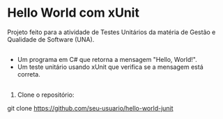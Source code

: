 # Hello World com xUnit

Projeto feito para a atividade de Testes Unitários da matéria de Gestão e Qualidade de Software (UNA).

## 

- Um programa em C# que retorna a mensagem "Hello, World!".
- Um teste unitário usando xUnit que verifica se a mensagem está correta.

## 

1. Clone o repositório:

git clone https://github.com/seu-usuario/hello-world-junit
